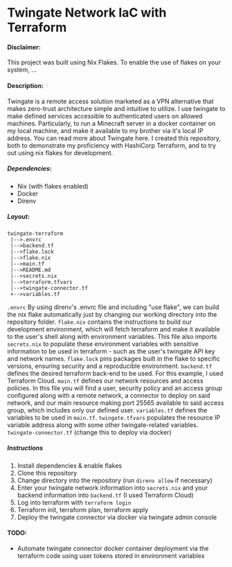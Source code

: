 # Twingate Network IaC with Terraform

#### Disclaimer: 
This project was built using Nix Flakes. To enable the use of flakes on your system, ...

#### Description:
Twingate is a remote access solution marketed as a VPN alternative that makes zero-trust architecture simple and intuitive to utilize. I use twingate to make defined services accessible to authenticated users on allowed machines. Particularly, to run a Minecraft server in a docker container on my local machine, and make it available to my brother via it's local IP address. You can read more about Twingate here.
I created this repository, both to demonstrate my proficiency with HashiCorp Terraform, and to try out using nix flakes for development. 

##### Dependencies:
- Nix (with flakes enabled)
- Docker
- Direnv
##### Layout: 
```
twingate-terraform
 |-->.envrc
 |-->backend.tf
 |-->flake.lock  
 |-->flake.nix  
 |-->main.tf  
 |-->README.md  
 |-->secrets.nix  
 |-->terraform.tfvars  
 |-->twingate-connector.tf  
 +-->variables.tf
 ```

`.envrc` By using direnv's .envrc file and including "use flake", we can build the nix flake automatically just by changing our working directory into the repository folder. 
`flake.nix` contains the instructions to build our development environment, which will fetch terraform and make it available to the user's shell along with environment variables. This file also imports `secrets.nix` to populate these environment variables with sensitive information to be used in terraform - such as the user's twingate API key and network names.
`flake.lock` pins packages built in the flake to specific versions, ensuring security and a reproducible environment.
`backend.tf` defines the desired terraform back-end to be used. For this example, I used Terraform Cloud.
`main.tf` defines our network resources and access policies. In this file you will find a user, security policy and an access group configured along with a remote network, a connector to deploy on said network, and our main resource making port 25565 available to said access group, which includes only our defined user.
`variables.tf` defines the variables to be used in `main.tf`.
`twingate.tfvars` populates the resource IP variable address along with some other twingate-related variables.
`twingate-connector.tf` (change this to deploy via docker)

##### Instructions
1. Install dependencies & enable flakes
2. Clone this repository
3. Change directory into the repository (run `direnv allow` if necessary)
4. Enter your twingate network information into `secrets.nix` and your backend information into `backend.tf` (I used Terraform Cloud)
5. Log into terraform with `terraform login`
6. Terraform init, terraform plan, terraform apply
7. Deploy the twingate connector via docker via twingate admin console

#### TODO:
- Automate twingate connector docker container deployment via the terraform code using user tokens stored in environment variables
